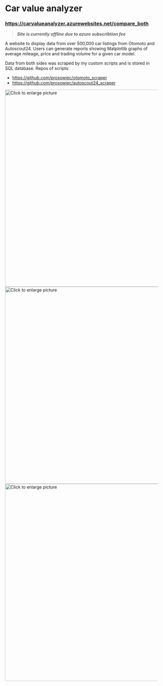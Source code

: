 # Car value analyzer #
### https://carvalueanalyzer.azurewebsites.net/compare_both ###
>**_Site is currently offline due to azure subscribtion fee_**


A website to display data from over 500,000 car listings from Otomoto and Autoscout24. Users can generate reports showing Matplotlib graphs of average mileage, price 
and trading volume for a given car model.

Data from both sides was scraped by my custom scripts and is stored in SQL database.
Repos of scripts:

* https://github.com/prosowiec/otomoto_scraper
* https://github.com/prosowiec/autoscout24_scraper


<a href="https://drive.google.com/uc?export=view&id=1JKK0cWhCwBo7EehN9Efctw4DF3VlWChB"><img src="https://drive.google.com/uc?export=view&id=1JKK0cWhCwBo7EehN9Efctw4DF3VlWChB" style="width: 650px; max-width: 100%; height: auto" title="Click to enlarge picture" />
<a href="https://drive.google.com/uc?export=view&id=1PQlb-xcfd47-PvDUO-b_4byBlkEu5nqC"><img src="https://drive.google.com/uc?export=view&id=1PQlb-xcfd47-PvDUO-b_4byBlkEu5nqC" style="width: 650px; max-width: 100%; height: auto" title="Click to enlarge picture" />
<a href="https://drive.google.com/uc?export=view&id=1mMOxlxzpKhSL9R6CNUYaevYEIlWP09Ft"><img src="https://drive.google.com/uc?export=view&id=1mMOxlxzpKhSL9R6CNUYaevYEIlWP09Ft" style="width: 650px; max-width: 100%; height: auto" title="Click to enlarge picture" />


